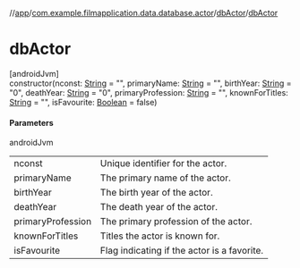 //[app](../../../index.md)/[com.example.filmapplication.data.database.actor](../index.md)/[dbActor](index.md)/[dbActor](db-actor.md)

# dbActor

[androidJvm]\
constructor(nconst: [String](https://kotlinlang.org/api/latest/jvm/stdlib/kotlin/-string/index.html) = &quot;&quot;, primaryName: [String](https://kotlinlang.org/api/latest/jvm/stdlib/kotlin/-string/index.html) = &quot;&quot;, birthYear: [String](https://kotlinlang.org/api/latest/jvm/stdlib/kotlin/-string/index.html) = &quot;0&quot;, deathYear: [String](https://kotlinlang.org/api/latest/jvm/stdlib/kotlin/-string/index.html) = &quot;0&quot;, primaryProfession: [String](https://kotlinlang.org/api/latest/jvm/stdlib/kotlin/-string/index.html) = &quot;&quot;, knownForTitles: [String](https://kotlinlang.org/api/latest/jvm/stdlib/kotlin/-string/index.html) = &quot;&quot;, isFavourite: [Boolean](https://kotlinlang.org/api/latest/jvm/stdlib/kotlin/-boolean/index.html) = false)

#### Parameters

androidJvm

| | |
|---|---|
| nconst | Unique identifier for the actor. |
| primaryName | The primary name of the actor. |
| birthYear | The birth year of the actor. |
| deathYear | The death year of the actor. |
| primaryProfession | The primary profession of the actor. |
| knownForTitles | Titles the actor is known for. |
| isFavourite | Flag indicating if the actor is a favorite. |
